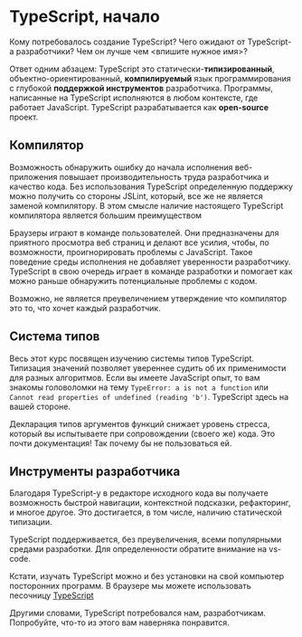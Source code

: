 # TypeScript, начало

Кому потребовалось создание TypeScript? Чего ожидают от TypeScript-а разработчики? Чем он лучше чем &lt;впишите нужное имя&gt;?

Ответ одним абзацем: TypeScript это статически-**типизированный**, объектно-ориентированный, **компилируемый** язык программирования с глубокой **поддержкой инструментов** разработчика. Программы, написанные на TypeScript исполняются в любом контексте, где работает JavaScript. TypeScript разрабатывается как **open-source** проект.

## Компилятор

Возможность обнаружить ошибку до начала исполнения веб-приложения повышает производительность труда разработчика и качество кода. Без использования TypeScript 
определенную поддержку можно получить со стороны JSLint, который, все же не является заменой компилятору. В этом смысле наличие настоящего TypeScript компилятора является большим преимуществом

Браузеры играют в команде пользователей. Они предназначены для приятного просмотра веб страниц и делают все усилия, чтобы, по возможности, проигнорировать проблемы с JavaScript. Такое поведение среды исполнения не добавляет уверенности разработчику. TypeScript в свою очередь играет в команде разработки и помогает как можно раньше обнаружить потенциальные проблемы с кодом.

Возможно, не является преувеличением утверждение что компилятор это то, что хочет каждый разработчик.

## Система типов

Весь этот курс посвящен изучению системы типов TypeScript. Типизация значений позволяет увереннее судить об их применимости для разных алгоритмов. Если вы имеете JavaScript опыт, то вам знакомы головоломки на тему `TypeError: a is not a function` или `Cannot read properties of undefined (reading 'b')`. TypeScript здесь на вашей стороне.

Декларация типов аргументов функций снижает уровень стресса, который вы испытываете при сопровождении (своего же) кода. Это почти документация! Так почему бы не пользоваться ей.

## Инструменты разработчика

Благодаря TypeScript-у в редакторе исходного кода вы получаете возможность быстрой навигации, контекстной подсказки, рефакторинг, и многое другое. Это достигается, в том числе, наличию статической типизации.

TypeScript поддерживается, без преувеличения, всеми популярными средами разработки. Для определенности обратите внимание на vs-code.

Кстати, изучать TypeScript можно и без установки на свой компьютер посторонних программ. В браузере мы можете использовать песочницу [TypeScript](https://www.typescriptlang.org/play)

Другими словами, TypeScript потребовался нам, разработчикам. Попробуйте, что-то из этого вам наверняка понравится. 
